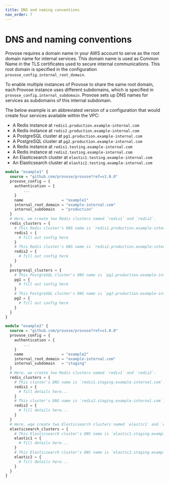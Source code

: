 ```yaml
---
title: DNS and naming conventions
nav_order: 7
---
```


# DNS and naming conventions

Provose requires a domain name in your AWS account to serve as the root domain name for internal services. This domain name is used as Common Name in the TLS certificates used to secure internal communications. This root domain is specified in the configuration `provose_config.internal_root_domain`.

To enable multiple instances of Provose to share the same root domain, each Provose instance uses different subdomains, which is specified in `provose_config.internal_subdomain`. Provose sets up DNS names for services as subdomains of this internal subdomain.

The below example is an abbreviated version of a configuration that would create four services available within the VPC:

- A Redis instance at `redis1.production.example-internal.com`
- A Redis instance at `redis2.production.example-internal.com`
- A PostgreSQL cluster at `pg1.production.example-internal.com`
- A PostgreSQL cluster at `pg2.production.example-internal.com`
- A Redis instance at `redis1.testing.example-internal.com`
- A Redis instance at `redis2.testing.example-internal.com`
- An Elasticsearch cluster at `elastic1.testing.example-internal.com`
- An Elasticsearch cluster at `elastic2.testing.example-internal.com`

```terraform
module "example1" {
  source = "github.com/provose/provose?ref=v1.0.0"
  provose_config = {
    authentication = {
        ...
    }
    name                 = "example1"
    internal_root_domain = "example-internal.com"
    internal_subdomain   = "production"
  }
  # Here, we create two Redis clusters named `redis1` and `redis2`.
  redis_clusters = {
    # This Redis cluster's DNS name is `redis1.production.example-internal.com`.
    redis1 = {
      # fill out config here
    }
    # This Redis cluster's DNS name is `redis2.production.example-internal.com`.
    redis2 = {
      # fill out config here
    }
  }
  postgresql_clusters = {
    # This PostgreSQL cluster's DNS name is `pg1.production.example-internal.com`.
    pg1 = {
      # fill out config here
    }
    # This PostgreSQL cluster's DNS name is `pg2.production.example-internal.com`.
    pg2 = {
      # fill out config here
    }
  }
}

module "example2" {
  source = "github.com/provose/provose?ref=v1.0.0"
  provose_config = {
    authentication = {
        ...
    }
    name                 = "example2"
    internal_root_domain = "example-internal.com"
    internal_subdomain   = "staging"
  }
  # Here, we create two Redis clusters named `redis1` and `redis2`.
  redis_clusters = {
    # This cluster's DNS name is `redis1.staging.example-internal.com`.
    redis1 = {
      # fill details here...
    }
    # This cluster's DNS name is `redis2.staging.example-internal.com`.
    redis2 = {
      # fill details here...
    }
  }
  # Here, wqe create two Elasticsearch clusters named `elastic1` and `elastic2`.
  elasticsearch_clusters = {
    # This Elasticsearch cluster's DNS name is `elastic1.staging.example-internal.com`.
    elastic1 = {
      # fill details here...
    }
    # This Elasticsearch cluster's DNS name is `elastic2.staging.example-internal.com`.
    elastic2 = {
      # fill details here...
    }
  }
}
```
